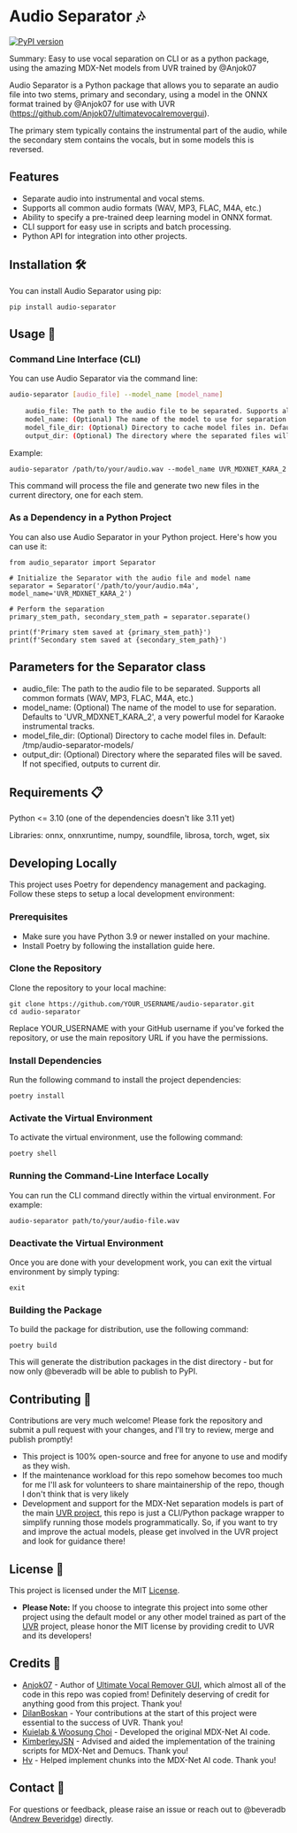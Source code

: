 # Audio Separator 🎶

[![PyPI version](https://badge.fury.io/py/audio-separator.svg)](https://badge.fury.io/py/audio-separator)

Summary: Easy to use vocal separation on CLI or as a python package, using the amazing MDX-Net models from UVR trained by @Anjok07

Audio Separator is a Python package that allows you to separate an audio file into two stems, primary and secondary, using a model in the ONNX format trained by @Anjok07 for use with UVR (https://github.com/Anjok07/ultimatevocalremovergui).

The primary stem typically contains the instrumental part of the audio, while the secondary stem contains the vocals, but in some models this is reversed.

## Features

- Separate audio into instrumental and vocal stems.
- Supports all common audio formats (WAV, MP3, FLAC, M4A, etc.)
- Ability to specify a pre-trained deep learning model in ONNX format.
- CLI support for easy use in scripts and batch processing.
- Python API for integration into other projects.

## Installation 🛠️

You can install Audio Separator using pip:

`pip install audio-separator`


## Usage 🚀

### Command Line Interface (CLI)

You can use Audio Separator via the command line:

```sh
audio-separator [audio_file] --model_name [model_name]
    
    audio_file: The path to the audio file to be separated. Supports all common formats (WAV, MP3, FLAC, M4A, etc.)
    model_name: (Optional) The name of the model to use for separation. Default: UVR_MDXNET_KARA_2
    model_file_dir: (Optional) Directory to cache model files in. Default: /tmp/audio-separator-models/
    output_dir: (Optional) The directory where the separated files will be saved. If not specified, outputs to current dir.
```

Example:

```
audio-separator /path/to/your/audio.wav --model_name UVR_MDXNET_KARA_2
```

This command will process the file and generate two new files in the current directory, one for each stem.

### As a Dependency in a Python Project

You can also use Audio Separator in your Python project. Here's how you can use it:

```
from audio_separator import Separator

# Initialize the Separator with the audio file and model name
separator = Separator('/path/to/your/audio.m4a', model_name='UVR_MDXNET_KARA_2')

# Perform the separation
primary_stem_path, secondary_stem_path = separator.separate()

print(f'Primary stem saved at {primary_stem_path}')
print(f'Secondary stem saved at {secondary_stem_path}')
```

## Parameters for the Separator class

- audio_file: The path to the audio file to be separated. Supports all common formats (WAV, MP3, FLAC, M4A, etc.)
- model_name: (Optional) The name of the model to use for separation. Defaults to 'UVR_MDXNET_KARA_2', a very powerful model for Karaoke instrumental tracks.
- model_file_dir: (Optional) Directory to cache model files in. Default: /tmp/audio-separator-models/
- output_dir: (Optional) Directory where the separated files will be saved. If not specified, outputs to current dir.

## Requirements 📋

Python <= 3.10 (one of the dependencies doesn't like 3.11 yet)

Libraries: onnx, onnxruntime, numpy, soundfile, librosa, torch, wget, six

## Developing Locally

This project uses Poetry for dependency management and packaging. Follow these steps to setup a local development environment:

### Prerequisites

- Make sure you have Python 3.9 or newer installed on your machine.
- Install Poetry by following the installation guide here.

### Clone the Repository

Clone the repository to your local machine:

```
git clone https://github.com/YOUR_USERNAME/audio-separator.git
cd audio-separator
```

Replace YOUR_USERNAME with your GitHub username if you've forked the repository, or use the main repository URL if you have the permissions.

### Install Dependencies

Run the following command to install the project dependencies:

```
poetry install
```

### Activate the Virtual Environment

To activate the virtual environment, use the following command:

```
poetry shell
```

### Running the Command-Line Interface Locally

You can run the CLI command directly within the virtual environment. For example:

```
audio-separator path/to/your/audio-file.wav
```

### Deactivate the Virtual Environment

Once you are done with your development work, you can exit the virtual environment by simply typing:

```
exit
```

### Building the Package

To build the package for distribution, use the following command:

```
poetry build
```

This will generate the distribution packages in the dist directory - but for now only @beveradb will be able to publish to PyPI.

## Contributing 🤝

Contributions are very much welcome! Please fork the repository and submit a pull request with your changes, and I'll try to review, merge and publish promptly!

- This project is 100% open-source and free for anyone to use and modify as they wish. 
- If the maintenance workload for this repo somehow becomes too much for me I'll ask for volunteers to share maintainership of the repo, though I don't think that is very likely
- Development and support for the MDX-Net separation models is part of the main [UVR project](https://github.com/Anjok07/ultimatevocalremovergui), this repo is just a CLI/Python package wrapper to simplify running those models programmatically. So, if you want to try and improve the actual models, please get involved in the UVR project and look for guidance there!

## License 📄

This project is licensed under the MIT [License](LICENSE).

- **Please Note:** If you choose to integrate this project into some other project using the default model or any other model trained as part of the [UVR](https://github.com/Anjok07/ultimatevocalremovergui) project, please honor the MIT license by providing credit to UVR and its developers!

## Credits 🙏

- [Anjok07](https://github.com/Anjok07) - Author of [Ultimate Vocal Remover GUI](https://github.com/Anjok07/ultimatevocalremovergui), which almost all of the code in this repo was copied from! Definitely deserving of credit for anything good from this project. Thank you!
- [DilanBoskan](https://github.com/DilanBoskan) - Your contributions at the start of this project were essential to the success of UVR. Thank you!
- [Kuielab & Woosung Choi](https://github.com/kuielab) - Developed the original MDX-Net AI code. 
- [KimberleyJSN](https://github.com/KimberleyJensen) - Advised and aided the implementation of the training scripts for MDX-Net and Demucs. Thank you!
- [Hv](https://github.com/NaJeongMo/Colab-for-MDX_B) - Helped implement chunks into the MDX-Net AI code. Thank you!

## Contact 💌

For questions or feedback, please raise an issue or reach out to @beveradb ([Andrew Beveridge](mailto:andrew@beveridge.uk)) directly.
